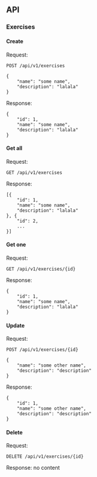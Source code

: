 ## API

### Exercises

#### Create

Request:
```
POST /api/v1/exercises

{
    "name": "some name",
    "description": "lalala"
}
```

Response:
```
{
    "id": 1,
    "name": "some name",
    "description": "lalala"
}
```

#### Get all

Request:
```
GET /api/v1/exercises
```

Response:
```
[{
    "id": 1,
    "name": "some name",
    "description": "lalala"
}, {
    "id": 2,
    ...
}]
```

#### Get one

Request:
```
GET /api/v1/exercises/{id}
```

Response:
```
{
    "id": 1,
    "name": "some name",
    "description": "lalala"
}
```

#### Update

Request:
```
POST /api/v1/exercises/{id}

{
    "name": "some other name",
    "description": "description"
}
```

Response:
```
{
    "id": 1,
    "name": "some other name",
    "description": "description"
}
```


#### Delete

Request:
```
DELETE /api/v1/exercises/{id}
```

Response: no content
